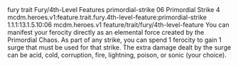 <ability>
  <metadata>
    <class>fury</class>
    <feature_type>trait</feature_type>
    <file_dpath>Fury/4th-Level Features</file_dpath>
    <item_id>primordial-strike</item_id>
    <item_index>06</item_index>
    <item_name>Primordial Strike</item_name>
    <level>4</level>
    <scc>mcdm.heroes.v1:feature.trait.fury.4th-level-feature:primordial-strike</scc>
    <scdc>1.1.1:13.1.5.10:06</scdc>
    <source>mcdm.heroes.v1</source>
    <type>feature/trait/fury/4th-level-feature</type>
  </metadata>
  <effects>
    <effect type="mundane">You can manifest your ferocity directly as an elemental force created by the Primordial Chaos. As part of any strike, you can spend 1 ferocity to gain 1 surge that must be used for that strike. The extra damage dealt by the surge can be acid, cold, corruption, fire, lightning, poison, or sonic (your choice).</effect>
  </effects>
</ability>
